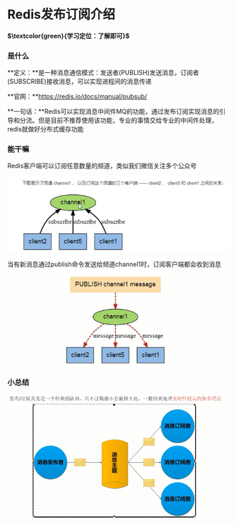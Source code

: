 # Redis发布订阅介绍

#### $\textcolor{green}{学习定位：了解即可}$

### 是什么

**定义：**是一种消息通信模式：发送者(PUBLISH)发送消息，订阅者(SUBSCRIBE)接收消息，可以实现进程间的消息传递

**官网：**https://redis.io/docs/manual/pubsub/

**一句话：**Redis可以实现消息中间件MQ的功能，通过发布订阅实现消息的引导和分流。但是目前不推荐使用该功能，专业的事情交给专业的中间件处理，redis就做好分布式缓存功能

### 能干嘛

Redis客户端可以订阅任意数量的频道，类似我们微信关注多个公众号

![](images/1.Redis订阅.jpg)

当有新消息通过publish命令发送给频道channel1时，订阅客户端都会收到消息

![](images/2.Redis发布.jpg)

### 小总结

![](images/3.发布订阅小总结.jpg)



